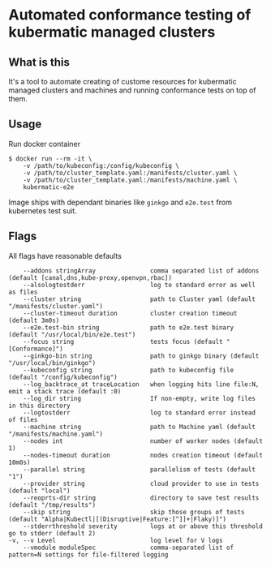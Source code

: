 # Automated conformance testing of kubermatic managed clusters

## What is this
It's a tool to automate creating of custome resources for kubermatic managed
clusters and machines and running conformance tests on top of them.

## Usage
Run docker container

    $ docker run --rm -it \
        -v /path/to/kubeconfig:/config/kubeconfig \
        -v /path/to/cluster_template.yaml:/manifests/cluster.yaml \
        -v /path/to/cluster_template.yaml:/manifests/machine.yaml \
        kubermatic-e2e

Image ships with dependant binaries like `ginkgo` and `e2e.test` from kubernetes
test suit.

## Flags
All flags have reasonable defaults

        --addons stringArray               comma separated list of addons (default [canal,dns,kube-proxy,openvpn,rbac])
        --alsologtostderr                  log to standard error as well as files
        --cluster string                   path to Cluster yaml (default "/manifests/cluster.yaml")
        --cluster-timeout duration         cluster creation timeout (default 3m0s)
        --e2e.test-bin string              path to e2e.test binary (default "/usr/local/bin/e2e.test")
        --focus string                     tests focus (default "[Conformance]")
        --ginkgo-bin string                path to ginkgo binary (default "/usr/local/bin/ginkgo")
        --kubeconfig string                path to kubeconfig file (default "/config/kubeconfig")
        --log_backtrace_at traceLocation   when logging hits line file:N, emit a stack trace (default :0)
        --log_dir string                   If non-empty, write log files in this directory
        --logtostderr                      log to standard error instead of files
        --machine string                   path to Machine yaml (default "/manifests/machine.yaml")
        --nodes int                        number of worker nodes (default 1)
        --nodes-timeout duration           nodes creation timeout (default 10m0s)
        --parallel string                  parallelism of tests (default "1")
        --provider string                  cloud provider to use in tests (default "local")
        --reoprts-dir string               directory to save test results (default "/tmp/results")
        --skip string                      skip those groups of tests (default "Alpha|Kubectl|[(Disruptive|Feature:[^]]+|Flaky)]")
        --stderrthreshold severity         logs at or above this threshold go to stderr (default 2)
    -v, --v Level                          log level for V logs
        --vmodule moduleSpec               comma-separated list of pattern=N settings for file-filtered logging
